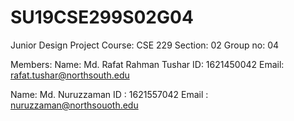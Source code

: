 # SU19CSE299S02G04
Junior Design Project
Course: CSE 229
Section: 02
Group no: 04

Members:
  Name: Md. Rafat Rahman Tushar
  ID: 1621450042
  Email: rafat.tushar@northsouth.edu
  
  Name: Md. Nuruzzaman
  ID : 1621557042
  Email : nuruzzaman@northsouoth.edu

   
